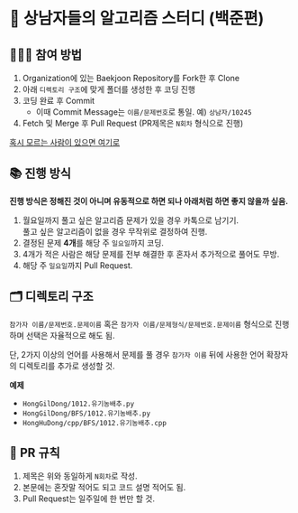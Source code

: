 # 👋 상남자들의 알고리즘 스터디 (백준편)

## 🧑🏻‍💻 참여 방법

1. Organization에 있는 Baekjoon Repository를 Fork한 후 Clone
2. 아래 `디렉토리 구조`에 맞게 폴더를 생성한 후 코딩 진행
3. 코딩 완료 후 Commit
    - 이때 Commit Message는 `이름/문제번호`로  통일. 예) `상남자/10245`
4. Fetch 및 Merge 후 Pull Request (PR제목은 `N회차` 형식으로 진행)

[혹시 모르는 사람이 있으면 여기로](https://wayhome25.github.io/git/2017/07/08/git-first-pull-request-story/)

## 📚 진행 방식
**진행 방식은 정해진 것이 아니며 유동적으로 하면 되나 아래처럼 하면 좋지 않을까 싶음.**
1. 월요일까지 풀고 싶은 알고리즘 문제가 있을 경우 카톡으로 남기기.<br>풀고 싶은 알고리즘이 없을 경우 무작위로 결정하여 진행.
2. 결정된 문제 **4개**를 해당 주 `일요일`까지 코딩.
3. 4개가 적은 사람은 해당 문제를 전부 해결한 후 혼자서 추가적으로 풀어도 무방.
4. 해당 주 `일요일`까지 Pull Request.

## 🗂 디렉토리 구조

`참가자 이름/문제번호.문제이름` 혹은 `참가자 이름/문제형식/문제번호.문제이름` 형식으로 진행하며 선택은 자율적으로 해도 됨.

단, 2가지 이상의 언어를 사용해서 문제를 풀 경우 `참가자 이름` 뒤에 사용한 언어 확장자의 디렉토리를 추가로 생성할 것.

**예제** 
- `HongGilDong/1012.유기농배추.py`
- `HongGilDong/BFS/1012.유기농배추.py`
- `HongHuDong/cpp/BFS/1012.유기농배추.cpp`


## 🚀 PR 규칙
1. 제목은 위와 동일하게 `N회차`로 작성.
2. 본문에는 혼잣말 적어도 되고 코드 설명 적어도 됨.
3. Pull Request는 일주일에 한 번만 할 것.
